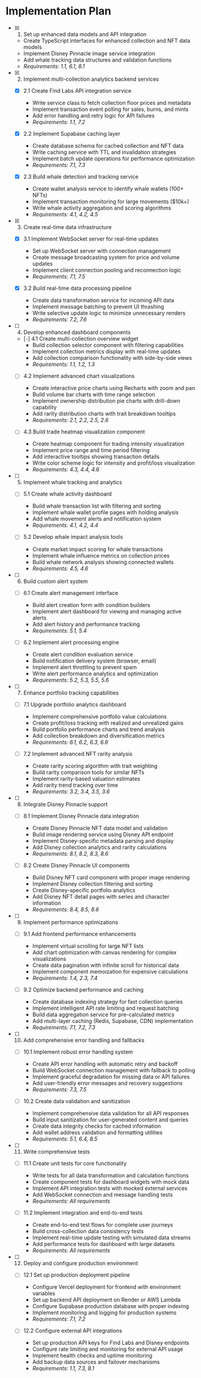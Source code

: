 # Implementation Plan

- [x] 1. Set up enhanced data models and API integration
  - Create TypeScript interfaces for enhanced collection and NFT data models
  - Implement Disney Pinnacle image service integration
  - Add whale tracking data structures and validation functions
  - _Requirements: 1.1, 6.1, 8.1_

- [x] 2. Implement multi-collection analytics backend services
  - [x] 2.1 Create Find Labs API integration service
    - Write service class to fetch collection floor prices and metadata
    - Implement transaction event polling for sales, burns, and mints
    - Add error handling and retry logic for API failures
    - _Requirements: 1.1, 7.2_

  - [x] 2.2 Implement Supabase caching layer
    - Create database schema for cached collection and NFT data
    - Write caching service with TTL and invalidation strategies
    - Implement batch update operations for performance optimization
    - _Requirements: 7.1, 7.3_

  - [x] 2.3 Build whale detection and tracking service
    - Create wallet analysis service to identify whale wallets (100+ NFTs)
    - Implement transaction monitoring for large movements ($10k+)
    - Write whale activity aggregation and scoring algorithms
    - _Requirements: 4.1, 4.2, 4.5_

- [x] 3. Create real-time data infrastructure
  - [x] 3.1 Implement WebSocket server for real-time updates
    - Set up WebSocket server with connection management
    - Create message broadcasting system for price and volume updates
    - Implement client connection pooling and reconnection logic
    - _Requirements: 7.1, 7.5_

  - [x] 3.2 Build real-time data processing pipeline
    - Create data transformation service for incoming API data
    - Implement message batching to prevent UI thrashing
    - Write selective update logic to minimize unnecessary renders
    - _Requirements: 7.2, 7.6_

- [ ] 4. Develop enhanced dashboard components
  - [-] 4.1 Create multi-collection overview widget
    - Build collection selector component with filtering capabilities
    - Implement collection metrics display with real-time updates
    - Add collection comparison functionality with side-by-side views
    - _Requirements: 1.1, 1.2, 1.3_

  - [ ] 4.2 Implement advanced chart visualizations
    - Create interactive price charts using Recharts with zoom and pan
    - Build volume bar charts with time range selection
    - Implement ownership distribution pie charts with drill-down capability
    - Add rarity distribution charts with trait breakdown tooltips
    - _Requirements: 2.1, 2.2, 2.5, 2.6_

  - [ ] 4.3 Build trade heatmap visualization component
    - Create heatmap component for trading intensity visualization
    - Implement price range and time period filtering
    - Add interactive tooltips showing transaction details
    - Write color scheme logic for intensity and profit/loss visualization
    - _Requirements: 4.3, 4.4, 4.6_

- [ ] 5. Implement whale tracking and analytics
  - [ ] 5.1 Create whale activity dashboard
    - Build whale transaction list with filtering and sorting
    - Implement whale wallet profile pages with holding analysis
    - Add whale movement alerts and notification system
    - _Requirements: 4.1, 4.2, 4.4_

  - [ ] 5.2 Develop whale impact analysis tools
    - Create market impact scoring for whale transactions
    - Implement whale influence metrics on collection prices
    - Build whale network analysis showing connected wallets
    - _Requirements: 4.5, 4.6_

- [ ] 6. Build custom alert system
  - [ ] 6.1 Create alert management interface
    - Build alert creation form with condition builders
    - Implement alert dashboard for viewing and managing active alerts
    - Add alert history and performance tracking
    - _Requirements: 5.1, 5.4_

  - [ ] 6.2 Implement alert processing engine
    - Create alert condition evaluation service
    - Build notification delivery system (browser, email)
    - Implement alert throttling to prevent spam
    - Write alert performance analytics and optimization
    - _Requirements: 5.2, 5.3, 5.5, 5.6_

- [ ] 7. Enhance portfolio tracking capabilities
  - [ ] 7.1 Upgrade portfolio analytics dashboard
    - Implement comprehensive portfolio value calculations
    - Create profit/loss tracking with realized and unrealized gains
    - Build portfolio performance charts and trend analysis
    - Add collection breakdown and diversification metrics
    - _Requirements: 6.1, 6.2, 6.3, 6.6_

  - [ ] 7.2 Implement advanced NFT rarity analysis
    - Create rarity scoring algorithm with trait weighting
    - Build rarity comparison tools for similar NFTs
    - Implement rarity-based valuation estimates
    - Add rarity trend tracking over time
    - _Requirements: 3.2, 3.4, 3.5, 3.6_

- [ ] 8. Integrate Disney Pinnacle support
  - [ ] 8.1 Implement Disney Pinnacle data integration
    - Create Disney Pinnacle NFT data model and validation
    - Build image rendering service using Disney API endpoint
    - Implement Disney-specific metadata parsing and display
    - Add Disney collection analytics and rarity calculations
    - _Requirements: 8.1, 8.2, 8.3, 8.6_

  - [ ] 8.2 Create Disney Pinnacle UI components
    - Build Disney NFT card component with proper image rendering
    - Implement Disney collection filtering and sorting
    - Create Disney-specific portfolio analytics
    - Add Disney NFT detail pages with series and character information
    - _Requirements: 8.4, 8.5, 8.6_

- [ ] 9. Implement performance optimizations
  - [ ] 9.1 Add frontend performance enhancements
    - Implement virtual scrolling for large NFT lists
    - Add chart optimization with canvas rendering for complex visualizations
    - Create data pagination with infinite scroll for historical data
    - Implement component memoization for expensive calculations
    - _Requirements: 1.4, 2.3, 7.4_

  - [ ] 9.2 Optimize backend performance and caching
    - Create database indexing strategy for fast collection queries
    - Implement intelligent API rate limiting and request batching
    - Build data aggregation service for pre-calculated metrics
    - Add multi-layer caching (Redis, Supabase, CDN) implementation
    - _Requirements: 7.1, 7.2, 7.3_

- [ ] 10. Add comprehensive error handling and fallbacks
  - [ ] 10.1 Implement robust error handling system
    - Create API error handling with automatic retry and backoff
    - Build WebSocket connection management with fallback to polling
    - Implement graceful degradation for missing data or API failures
    - Add user-friendly error messages and recovery suggestions
    - _Requirements: 7.3, 7.5_

  - [ ] 10.2 Create data validation and sanitization
    - Implement comprehensive data validation for all API responses
    - Build input sanitization for user-generated content and queries
    - Create data integrity checks for cached information
    - Add wallet address validation and formatting utilities
    - _Requirements: 5.1, 6.4, 8.5_

- [ ] 11. Write comprehensive tests
  - [ ] 11.1 Create unit tests for core functionality
    - Write tests for all data transformation and calculation functions
    - Create component tests for dashboard widgets with mock data
    - Implement API integration tests with mocked external services
    - Add WebSocket connection and message handling tests
    - _Requirements: All requirements_

  - [ ] 11.2 Implement integration and end-to-end tests
    - Create end-to-end test flows for complete user journeys
    - Build cross-collection data consistency tests
    - Implement real-time update testing with simulated data streams
    - Add performance tests for dashboard with large datasets
    - _Requirements: All requirements_

- [ ] 12. Deploy and configure production environment
  - [ ] 12.1 Set up production deployment pipeline
    - Configure Vercel deployment for frontend with environment variables
    - Set up backend API deployment on Render or AWS Lambda
    - Configure Supabase production database with proper indexing
    - Implement monitoring and logging for production systems
    - _Requirements: 7.1, 7.2_

  - [ ] 12.2 Configure external API integrations
    - Set up production API keys for Find Labs and Disney endpoints
    - Configure rate limiting and monitoring for external API usage
    - Implement health checks and uptime monitoring
    - Add backup data sources and failover mechanisms
    - _Requirements: 1.1, 7.3, 8.1_